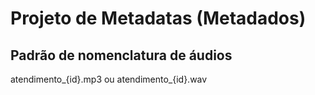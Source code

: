 # Projeto de Metadatas (Metadados)

## Padrão de nomenclatura de áudios
atendimento_{id}.mp3 ou atendimento_{id}.wav

